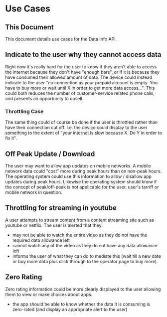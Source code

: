 # Use Cases

## This Document
This document details use cases for the Data Info API.

## Indicate to the user why they cannot access data
Right now it's really hard for the user to know if they aren't able to access the internet because they don't have "enough bars", or if it is because they have consumed their allowed amount of data. The device could instead indicate to the user "no connection as your prepaid account is empty. You have to buy more or wait until X in order to get more data access...". This could both reduces the number of customer-service related phone calls, and presents an opportunity to upsell.

### Throttling Case
The same thing could of course be done if the user is throttled rather than have their connection cut off. I.e. the device could display to the user something to the extent of "your internet is slow because X. Do Y in order to fix it".

## Off Peak Update / Download
The user may want to allow app updates on mobile networks. A mobile network data could "cost" more during peak hours than on non-peak hours. The operating system could use this information to allow / disallow app updates during peak hours.  Likewise the operating system should know if the concept of peak/off-peak is not applicable for the user, user's tarriff or mobile network  in question.

## Throttling for streaming in youtube
A user attempts to stream content from a content streaming site such as youtube or netflix. The user is alerted that they:

* may not be able to watch the entire video as they do not have the required data allowance left
* cannot watch any of the video as they do not have any data allowance left
* informs the user of what they can do to mediate this (wait till a new date or buy more data plus click through to the operator page to buy more).

## Zero Rating
Zero rating information could be more clearly displayed to the user allowing them to view or make choices about apps.

* the app should be able to know whether the data it is consuming is zero-rated (and display an appropriate alert to the user)
